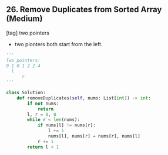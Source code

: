 ## 26. Remove Duplicates from Sorted Array (Medium)
[tag] two pointers
- two pionters both start from the left. 
```python
'''
Two pointers:
0 1 0 1 2 2 4
  l
      r  
'''

class Solution:
    def removeDuplicates(self, nums: List[int]) -> int:
        if not nums:
            return
        l, r = 0, 0
        while r < len(nums):
            if nums[l] != nums[r]:
                l += 1
                nums[l], nums[r] = nums[r], nums[l]
            r += 1
        return l + 1
```
